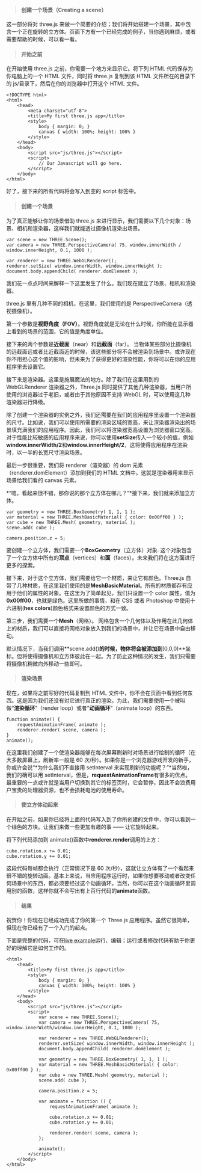 <html>
    <p class="name" style="display:none;">初入THREE.js</p>
</html>
<html>
    <p class="tag" style="display:none;">Three.js</p>
</html>
<html>
    <p class="coverPic" style="display:none;">http://n.sinaimg.cn/sinacn11/680/w400h280/20180511/263d-hamfahw1625944.jpg</p>
</html>
<html>
   <p class="reprint" style="display:none;"></p>
</html>
<html>
   <p class="case" style="display:none;">基础案例.html</p>
</html>
<html>
    <p class="author" style="display:none;">孙华鹏</p>
</html>
<html>
    <p class="date" style="display:none;">1570872223000</p>
</html>
<html>
    <p class="id" style="display:none;">1570872223000</p>
</html>
<html>
    <p class="brief" style="display:none;">Three.js 是一款运行在浏览器中的 3D引擎，你可以用它创建各种三维场景，包括了摄影机、光影、材质等各种对象。你可以在它的主页上看到许多精彩的演示。不过，这款引擎目前还处在比较不成熟的开发阶段，其不够丰富的 API 以及匮乏的文档增加了初学者的学习难度（尤其是文档的匮乏）three.js的代码托管在github上面。</p>
</html>

> #### 创建一个场景（Creating a scene）

这一部分将对 three.js 来做一个简要的介绍；我们将开始搭建一个场景，其中包含一个正在旋转的立方体。页面下方有一个已经完成的例子，当你遇到麻烦，或者需要帮助的时候，可以看一看。

> #### 开始之前

在开始使用 three.js 之前，你需要一个地方来显示它。将下列 HTML 代码保存为你电脑上的一个 HTML 文件，同时将 three.js 复制到该 HTML 文件所在的目录下的 js/目录下，然后在你的浏览器中打开这个 HTML 文件。

```
<!DOCTYPE html>
<html>
	<head>
		<meta charset="utf-8">
		<title>My first three.js app</title>
		<style>
			body { margin: 0; }
			canvas { width: 100%; height: 100% }
		</style>
	</head>
	<body>
		<script src="js/three.js"></script>
		<script>
			// Our Javascript will go here.
		</script>
	</body>
</html>
```

好了，接下来的所有代码将会写入到空的 script 标签中。

> #### 创建一个场景

为了真正能够让你的场景借助 three.js 来进行显示，我们需要以下几个对象：场景、相机和渲染器，这样我们就能透过摄像机渲染出场景。

```
var scene = new THREE.Scene();
var camera = new THREE.PerspectiveCamera( 75, window.innerWidth / window.innerHeight, 0.1, 1000 );

var renderer = new THREE.WebGLRenderer();
renderer.setSize( window.innerWidth, window.innerHeight );
document.body.appendChild( renderer.domElement );
```

我们花一点点时间来解释一下这里发生了什么。我们现在建立了场景、相机和渲染器。

three.js 里有几种不同的相机，在这里，我们使用的是 PerspectiveCamera（透视摄像机）。

第一个参数是**视野角度（FOV）**。视野角度就是无论在什么时候，你所能在显示器上看到的场景的范围，它的值是角度单位。

接下来的两个参数是**近截面**（near）和**远截面**（far）。 当物体某些部分比摄像机的远截面远或者比近截面近的时候，该这些部分将不会被渲染到场景中。或许现在你不用担心这个值的影响，但未来为了获得更好的渲染性能，你将可以在你的应用程序里去设置它。

接下来是渲染器。这里是施展魔法的地方。除了我们在这里用到的 WebGLRenderer 渲染器之外，Three.js 同时提供了其他几种渲染器，当用户所使用的浏览器过于老旧，或者由于其他原因不支持 WebGL 时，可以使用这几种渲染器进行降级。

除了创建一个渲染器的实例之外，我们还需要在我们的应用程序里设置一个渲染器的尺寸。比如说，我们可以使用所需要的渲染区域的宽高，来让渲染器渲染出的场景填充满我们的应用程序。因此，我们可以将渲染器宽高设置为浏览器窗口宽高。对于性能比较敏感的应用程序来说，你可以使用**setSize**传入一个较小的值，例如**window.innerWidth/2**和**window.innerHeight/2**，这将使得应用程序在渲染时，以一半的长宽尺寸渲染场景。

最后一步很重要，我们将 renderer（渲染器）的 dom 元素（renderer.domElement）添加到我们的 HTML 文档中。这就是渲染器用来显示场景给我们看的 canvas 元素。

*“嗯，看起来很不错，那你说的那个立方体在哪儿？”*接下来，我们就来添加立方体。

```
var geometry = new THREE.BoxGeometry( 1, 1, 1 );
var material = new THREE.MeshBasicMaterial( { color: 0x00ff00 } );
var cube = new THREE.Mesh( geometry, material );
scene.add( cube );

camera.position.z = 5;
```

要创建一个立方体，我们需要一个**BoxGeometry**（立方体）对象. 这个对象包含了一个立方体中所有的**顶点**（vertices）和**面**（faces）。未来我们将在这方面进行更多的探索。

接下来，对于这个立方体，我们需要给它一个材质，来让它有颜色。Three.js 自带了几种材质，在这里我们使用的是**MeshBasicMaterial**。所有的材质都存有应用于他们的属性的对象。在这里为了简单起见，我们只设置一个 color 属性，值为**0x00ff00**，也就是绿色。这里所做的事情，和在 CSS 或者 Photoshop 中使用十六进制(**hex colors**)颜色格式来设置颜色的方式一致。

第三步，我们需要一个**Mesh**（网格）。 网格包含一个几何体以及作用在此几何体上的材质，我们可以直接将网格对象放入到我们的场景中，并让它在场景中自由移动。

默认情况下，当我们调用**scene.add()**的时候，物体将会被添加到**(0,0,0)**坐标。但将使得摄像机和立方体彼此在一起。为了防止这种情况的发生，我们只需要将摄像机稍微向外移动一些即可。

> #### 渲染场景

现在，如果将之前写好的代码复制到 HTML 文件中，你不会在页面中看到任何东西。这是因为我们还没有对它进行真正的渲染。为此，我们需要使用一个被叫做“**渲染循环**”（render loop）或者“**动画循环**”（animate loop）的东西。

```
function animate() {
	requestAnimationFrame( animate );
	renderer.render( scene, camera );
}
animate();
```

在这里我们创建了一个使渲染器能够在每次屏幕刷新时对场景进行绘制的循环（在大多数屏幕上，刷新率一般是 60 次/秒）。如果你是一个浏览器游戏开发的新手，你或许会说“*为什么我们不直接用 setInterval 来实现刷新的功能呢？”*当然啦，我们的确可以用 setInterval，但是，**requestAnimationFrame**有很多的优点。最重要的一点或许就是当用户切换到其它的标签页时，它会暂停，因此不会浪费用户宝贵的处理器资源，也不会损耗电池的使用寿命。

> #### 使立方体动起来

在开始之前，如果你已经将上面的代码写入到了你所创建的文件中，你可以看到一个绿色的方块。让我们来做一些更加有趣的事 —— 让它旋转起来。

将下列代码添加到 animate()函数中**renderer.render**调用的上方：

```
cube.rotation.x += 0.01;
cube.rotation.y += 0.01;
```

这段代码每帧都会执行（正常情况下是 60 次/秒），这就让立方体有了一个看起来很不错的旋转动画。基本上来说，当应用程序运行时，如果你想要移动或者改变任何场景中的东西，都必须要经过这个动画循环。当然，你可以在这个动画循环里调用别的函数，这样你就不会写出有上百行代码的**animate**函数。

> #### 结果

祝贺你！你现在已经成功完成了你的第一个 Three.js 应用程序。虽然它很简单，但现在你已经有了一个入门的起点。

下面是完整的代码，可在[live example](https://jsfiddle.net/mkba0ecu/)运行、编辑；运行或者修改代码有助于你更好的理解它是如何工作的。

```
<html>
	<head>
		<title>My first three.js app</title>
		<style>
			body { margin: 0; }
			canvas { width: 100%; height: 100% }
		</style>
	</head>
	<body>
		<script src="js/three.js"></script>
		<script>
			var scene = new THREE.Scene();
			var camera = new THREE.PerspectiveCamera( 75, window.innerWidth/window.innerHeight, 0.1, 1000 );

			var renderer = new THREE.WebGLRenderer();
			renderer.setSize( window.innerWidth, window.innerHeight );
			document.body.appendChild( renderer.domElement );

			var geometry = new THREE.BoxGeometry( 1, 1, 1 );
			var material = new THREE.MeshBasicMaterial( { color: 0x00ff00 } );
			var cube = new THREE.Mesh( geometry, material );
			scene.add( cube );

			camera.position.z = 5;

			var animate = function () {
				requestAnimationFrame( animate );

				cube.rotation.x += 0.01;
				cube.rotation.y += 0.01;

				renderer.render( scene, camera );
			};

			animate();
		</script>
	</body>
</html>
```


